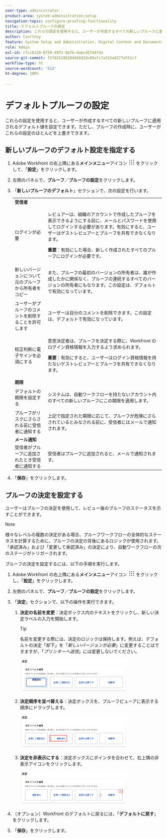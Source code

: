 ```yaml
---
user-type: administrator
product-area: system-administration;setup
navigation-topic: configure-proofing-functionality
title: デフォルトプルーフの設定
description: これらの設定を使用すると、ユーザーが作成するすべての新しいプルーフに適用されるデフォルト値を設定できます。ただし、プルーフの作成時に、ユーザーがこれらの設定のほとんどを上書きできます。
author: Courtney
feature: System Setup and Administration, Digital Content and Documents
role: Admin
exl-id: cfccb120-8759-49f2-8b7b-dabcd57d4fda
source-git-commit: f2f825280204b56d2dc85efc7a315a4377e551c7
workflow-type: ht
source-wordcount: '513'
ht-degree: 100%

---
```


# デフォルトプルーフの設定

これらの設定を使用すると、ユーザーが作成するすべての新しいプルーフに適用されるデフォルト値を設定できます。ただし、プルーフの作成時に、ユーザーがこれらの設定のほとんどを上書きできます。

## 新しいプルーフのデフォルト設定を指定する

1. Adobe Workfront の右上隅にある&#x200B;**メインメニュー**&#x200B;アイコン ![](assets/main-menu-icon.png) をクリックして、「**設定**」をクリックします。
1. 左側のパネルで、**プルーフ**／**プルーフの設定**&#x200B;をクリックします。
1. 「**新しいプルーフのデフォルト**」セクションで、次の設定を行います。

   <table style="table-layout:auto"> 
    <col> 
    <col> 
    <tbody> 
     <tr> 
      <td role="rowheader" colspan="2"><b>受信者</b></td> 
     </tr> 
     <tr> 
      <td role="rowheader">ログインが必要</td> 
      <td> <p>レビュアーは、組織のアカウントで作成したプルーフを表示できるようにする前に、メールとパスワードを使用してログインする必要があります。有効にすると、ユーザーはゲストレビュアーとプルーフを共有できなくなります。</p> <p><b>重要</b>：有効にした場合、新しく作成されたすべてのプルーフにログインが必要です。</p> </td> 
     </tr> 
     <tr> 
      <td role="rowheader">新しいバージョンについて元のプルーフから所有者をコピー</td> 
      <td> <p>また、プルーフの最初のバージョンの所有者は、誰が作成したかに関係なく、プルーフの連続するすべてのバージョンの所有者にもなります。この設定は、デフォルトで有効になっています。</p> </td> 
     </tr> 
     <tr> 
      <td role="rowheader">ユーザーがプルーフのコメントを削除することを許可します</td> 
      <td>ユーザーは自分のコメントを削除できます。この設定は、デフォルトで有効になっています。</td> 
     </tr> 
     <tr> 
      <td role="rowheader">校正判断に電子サインを必須にする </td> 
      <td> <p>意思決定者は、プルーフを決定する際に、Workfront のログイン資格情報を入力するよう求められます。</p> <p><b>重要</b>：有効にすると、ユーザーはログイン資格情報を持たないゲストレビュアーとプルーフを共有できなくなります。</p> </td> 
     </tr> 
     <tr> 
      <td role="rowheader" colspan="2"><b>期限</b></td> 
     </tr> 
     <tr> 
      <td role="rowheader">デフォルトの期限を設定する</td> 
      <td> <p>システムは、自動ワークフローを持たないアカウント内のすべての新しいプルーフにこの期限を適用します。</p> </td> 
     </tr> 
     <tr> 
      <td role="rowheader">プルーフがリスクにさらされる前に受信者に通知する</td> 
      <td>上記で指定された期限に応じて、プルーフが危険にさらされているとみなされる前に、受信者にはメールで通知されます。</td> 
     </tr> 
     <tr> 
      <td role="rowheader" colspan="2"><b>メール通知</b></td> 
     </tr> 
     <tr> 
      <td role="rowheader">受信者がプルーフに追加されたとき受信者に通知する</td> 
      <td>受信者はプルーフに追加されると、メールで通知されます。</td> 
     </tr> 
    </tbody> 
   </table>

1. 「**保存**」をクリックします。

## プルーフの決定を設定する

ユーザーはプルーフの決定を使用して、レビュー後のプルーフのステータスを示すことができます。

>[!NOTE]
>
>様々なレベルの複数の決定がある場合、プルーフワークフローの全体的なステータスを計算するために、プルーフの決定の背後にあるロジックが使用されます。「承認済み」および「変更して承認済み」の決定により、自動ワークフローの次のステージがトリガーされます。

プルーフの決定を設定するには、以下の手順を実行します。

1. Adobe Workfront の右上隅にある&#x200B;**メインメニュー**&#x200B;アイコン ![](assets/main-menu-icon.png) をクリックし、「**設定**」をクリックします。
1. 左側のパネルで、**プルーフ**／**プルーフの設定**&#x200B;をクリックします。
1. 「**決定**」セクションで、以下の操作を実行できます。

   1. **決定の名前を変更**：決定ボックス内のテキストをクリックし、新しい決定ラベルの入力を開始します。

      >[!TIP]
      >
      >名前を変更する際には、決定のロジックは保持します。例えば、デフォルトの決定「却下」を「*新しいバージョンが必要*」に変更することはできますが、「*プリンターへ送信*」には変更しないでください。

      ![](assets/rename-decision-350x109.png)

   1. **決定順序を並べ替える**：決定ボックスを、プルーフビューアに表示する順序にドラッグします。

      ![](assets/move-decision-350x110.png)

   1. **決定を非表示にする**：決定ボックスにポインタを合わせて、右上隅の非表示アイコンをクリックします。

      ![](assets/hide-decision-350x109.png)

1. （オプション）Workfront のデフォルトに戻るには、「**デフォルトに戻す**」をクリックします。
1. 「**保存**」をクリックします。
